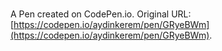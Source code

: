 # 

A Pen created on CodePen.io. Original URL: [https://codepen.io/aydinkerem/pen/GRyeBWm](https://codepen.io/aydinkerem/pen/GRyeBWm).

